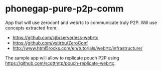 # phonegap-pure-p2p-comm
App that will use zeroconf and webrtc to communicate truly P2P.
Will use concepts extracted from:
  * https://github.com/cjb/serverless-webrtc
  * https://github.com/vstirbu/ZeroConf
  * http://www.html5rocks.com/en/tutorials/webrtc/infrastructure/

The sample app will allow to replicate pouch P2P using https://github.com/scottmtp/pouch-replicate-webrtc.
